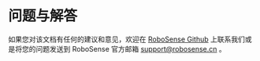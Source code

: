 # 问题与解答

如果您对该文档有任何的建议和意见，欢迎在 [RoboSense Github](https://github.com/RoboSense-Robotics) 上联系我们或是将您的问题发送到 RoboSense 官方邮箱 <support@robosense.cn> 。
